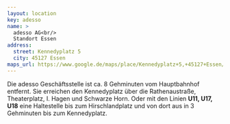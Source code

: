 ```yaml
---
layout: location
key: adesso
name: >
  adesso AG<br/>
  Standort Essen
address:
  street: Kennedyplatz 5
  city: 45127 Essen
maps_url: https://www.google.de/maps/place/Kennedyplatz+5,+45127+Essen/@51.4561661,7.008141,17z/data=!3m1!4b1!4m5!3m4!1s0x47b8c2b7030bc359:0xa46a9e707b1920fe!8m2!3d51.4561628!4d7.0103297?hl=de
---
```

Die adesso Geschäftsstelle ist ca. 8 Gehminuten vom Hauptbahnhof entfernt. Sie erreichen 
den Kennedyplatz über die Rathenaustraße, Theaterplatz, I. Hagen und Schwarze Horn.
Oder mit den Linien **U11, U17, U18** eine Haltestelle bis zum Hirschlandplatz und  von dort aus in 3 Gehminuten bis zum Kennedyplatz.
